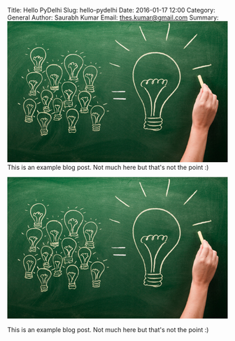 Title: Hello PyDelhi
Slug: hello-pydelhi
Date: 2016-01-17 12:00
Category: General
Author: Saurabh Kumar
Email: thes.kumar@gmail.com
Summary: ![Think open-source](images/hello-world.jpg)This is an example blog post. Not much here but that's not the point :)



![Think open-source](images/hello-world.jpg)

This is an example blog post. Not much here but that's not the point :)
